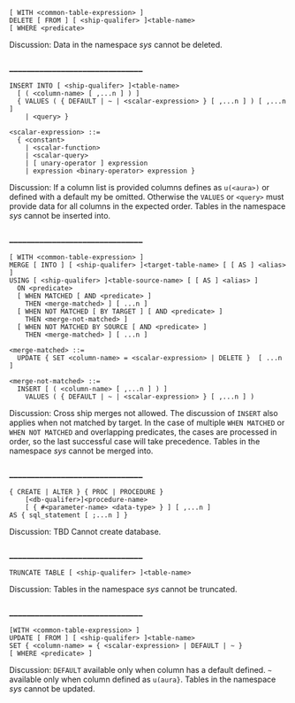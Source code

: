 ```
[ WITH <common-table-expression> ]
DELETE [ FROM ] [ <ship-qualifer> ]<table-name>
[ WHERE <predicate>
```

Discussion:
Data in the namespace *sys* cannot be deleted.

### _______________________________


```
INSERT INTO [ <ship-qualifer> ]<table-name>
  [ ( <column-name> [ ,...n ] ) ]
  { VALUES ( { DEFAULT | ~ | <scalar-expression> } [ ,...n ] ) [ ,...n ]
    | <query> }
```

```
<scalar-expression> ::=
  { <constant>
    | <scalar-function>
    | <scalar-query>
    | [ unary-operator ] expression
    | expression <binary-operator> expression }
``` 

Discussion:
If a column list is provided columns defines as `u(<aura>)` or defined with a default my be omitted. Otherwise the `VALUES` or `<query>` must provide data for all columns in the expected order.
Tables in the namespace *sys* cannot be inserted into.

### _______________________________


```
[ WITH <common-table-expression> ]
MERGE [ INTO ] [ <ship-qualifer> ]<target-table-name> [ [ AS ] <alias> ]
USING [ <ship-qualifer> ]<table-source-name> [ [ AS ] <alias> ]
  ON <predicate>
  [ WHEN MATCHED [ AND <predicate> ] 
    THEN <merge-matched> ] [ ...n ]
  [ WHEN NOT MATCHED [ BY TARGET ] [ AND <predicate> ]
    THEN <merge-not-matched> ]
  [ WHEN NOT MATCHED BY SOURCE [ AND <predicate> ]
    THEN <merge-matched> ] [ ...n ]
```

```
<merge-matched> ::=
  UPDATE { SET <column-name> = <scalar-expression> | DELETE }  [ ...n ]
```

```
<merge-not-matched> ::=
  INSERT [ ( <column-name> [ ,...n ] ) ]
    VALUES ( { DEFAULT | ~ | <scalar-expression> } [ ,...n ] ) 
```

Discussion:
Cross ship merges not allowed.
The discussion of `INSERT` also applies when not matched by target.
In the case of multiple `WHEN MATCHED` or `WHEN NOT MATCHED` and overlapping predicates, the cases are processed in order, so the last successful case will take precedence.
Tables in the namespace *sys* cannot be merged into.

### _______________________________


```
{ CREATE | ALTER } { PROC | PROCEDURE }
    [<db-qualifer>]<procedure-name>
    [ { #<parameter-name> <data-type> } ] [ ,...n ]
AS { sql_statement [ ;...n ] }
```

Discussion:
TBD
Cannot create database.

### _______________________________


`TRUNCATE TABLE [ <ship-qualifer> ]<table-name>`

Discussion:
Tables in the namespace *sys* cannot be truncated.
### _______________________________


```
[WITH <common-table-expression> ]
UPDATE [ FROM ] [ <ship-qualifer> ]<table-name>
SET { <column-name> = { <scalar-expression> | DEFAULT | ~ }
[ WHERE <predicate> ]
```

Discussion:
`DEFAULT` available only when column has a default defined. 
`~` available only when column defined as `u(aura}`.
Tables in the namespace *sys* cannot be updated.
